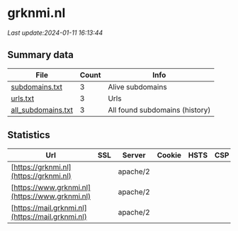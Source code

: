 # grknmi.nl
*Last update:2024-01-11 16:13:44*
## Summary data
| File       | Count | Info |
|------------|-------|------|
|[subdomains.txt](/data/grknmi/subdomains.txt)|3|Alive subdomains|
|[urls.txt](/data/grknmi/urls.txt)|3|Urls|
|[all_subdomains.txt](/data/grknmi/all_subdomains.txt)|3|All found subdomains (history)|
## Statistics
| Url | SSL | Server | Cookie | HSTS | CSP | XFO | XXP | RP | Tech |
|------------|-------|------|------|------|------|------|------|------|------|
|[https://grknmi.nl](https://grknmi.nl)| |apache/2| | | | | |:white_check_mark: | |Apache HTTP Server:2...| |
|[https://www.grknmi.nl](https://www.grknmi.nl)| |apache/2| | | | | |:white_check_mark: | |Apache HTTP Server:2...| |
|[https://mail.grknmi.nl](https://mail.grknmi.nl)| |apache/2| | | | | |:white_check_mark: | |Apache HTTP Server:2| |